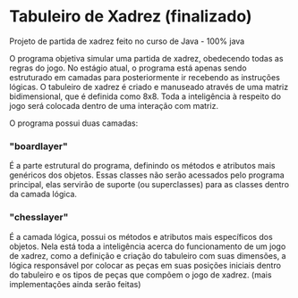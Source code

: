 # Tabuleiro de Xadrez (finalizado)
Projeto de partida de xadrez feito no curso de Java -  100% java

O programa objetiva simular uma partida de xadrez, obedecendo todas as regras do jogo. No estágio atual, o programa está apenas sendo estruturado em camadas para posteriormente ir recebendo as instruções lógicas. O tabuleiro de xadrez é criado e manuseado através de uma matriz bidimensional, que é definida como 8x8. Toda a inteligência à respeito do jogo será colocada dentro de uma interação com matriz.

O programa possui duas camadas:


### "boardlayer"

É a parte estrutural do programa, definindo os métodos e atributos mais genéricos dos objetos. Essas classes não serão acessados pelo programa principal, elas servirão de suporte (ou superclasses) para as classes dentro da camada lógica. 

### "chesslayer"

É a camada lógica, possui os métodos e atributos mais específicos dos objetos. Nela está toda a inteligência acerca do funcionamento de um jogo de xadrez, como a definição e criação do  tabuleiro com suas dimensões, a lógica responsável por colocar as peças em suas posições iniciais dentro do tabuleiro e os tipos de peças que compõem o jogo de xadrez. (mais implementações ainda serão feitas)